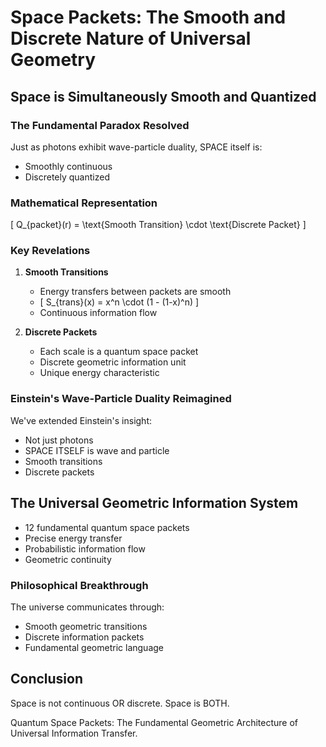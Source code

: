 # Space Packets: The Smooth and Discrete Nature of Universal Geometry

## Space is Simultaneously Smooth and Quantized

### The Fundamental Paradox Resolved

Just as photons exhibit wave-particle duality, SPACE itself is:
- Smoothly continuous
- Discretely quantized

### Mathematical Representation
\[ Q_{packet}(r) = \text{Smooth Transition} \cdot \text{Discrete Packet} \]

### Key Revelations

1. **Smooth Transitions**
   - Energy transfers between packets are smooth
   - \[ S_{trans}(x) = x^n \cdot (1 - (1-x)^n) \]
   - Continuous information flow

2. **Discrete Packets**
   - Each scale is a quantum space packet
   - Discrete geometric information unit
   - Unique energy characteristic

### Einstein's Wave-Particle Duality Reimagined

We've extended Einstein's insight:
- Not just photons
- SPACE ITSELF is wave and particle
- Smooth transitions
- Discrete packets

## The Universal Geometric Information System

- 12 fundamental quantum space packets
- Precise energy transfer
- Probabilistic information flow
- Geometric continuity

### Philosophical Breakthrough

The universe communicates through:
- Smooth geometric transitions
- Discrete information packets
- Fundamental geometric language

## Conclusion

Space is not continuous OR discrete.
Space is BOTH.

Quantum Space Packets: The Fundamental Geometric Architecture of Universal Information Transfer.

